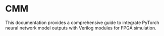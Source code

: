 # CMM
This documentation provides a comprehensive guide to integrate PyTorch neural network model outputs with Verilog modules for FPGA simulation. 


